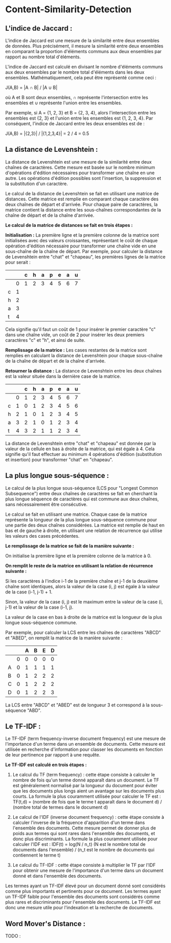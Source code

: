 # Content-Similarity-Detection

## **L'indice de Jaccard :**

L'indice de Jaccard est une mesure de la similarité entre deux ensembles de données. Plus précisément, il mesure la similarité entre deux ensembles en comparant la proportion d'éléments communs aux deux ensembles par rapport au nombre total d'éléments.

L'indice de Jaccard est calculé en divisant le nombre d'éléments communs aux deux ensembles par le nombre total d'éléments dans les deux ensembles. Mathématiquement, cela peut être représenté comme ceci :

J(A,B) = |A ∩ B| / |A ∪ B|

où A et B sont deux ensembles, ∩ représente l'intersection entre les ensembles et ∪ représente l'union entre les ensembles.

Par exemple, si A = {1, 2, 3} et B = {2, 3, 4}, alors l'intersection entre les ensembles est {2, 3} et l'union entre les ensembles est {1, 2, 3, 4}. Par conséquent, l'indice de Jaccard entre les deux ensembles est de :

J(A,B) = |{2,3}| / |{1,2,3,4}| = 2 / 4 = 0.5

## **La distance de Levenshtein :**

La distance de Levenshtein est une mesure de la similarité entre deux chaînes de caractères. Cette mesure est basée sur le nombre minimum d'opérations d'édition nécessaires pour transformer une chaîne en une autre. Les opérations d'édition possibles sont l'insertion, la suppression et la substitution d'un caractère.

Le calcul de la distance de Levenshtein se fait en utilisant une matrice de distances. Cette matrice est remplie en comparant chaque caractère des deux chaînes de départ et d'arrivée. Pour chaque paire de caractères, la matrice contient la distance entre les sous-chaînes correspondantes de la chaîne de départ et de la chaîne d'arrivée.

**Le calcul de la matrice de distances se fait en trois étapes :**

**Initialisation :** La première ligne et la première colonne de la matrice sont initialisées avec des valeurs croissantes, représentant le coût de chaque opération d'édition nécessaire pour transformer une chaîne vide en une sous-chaîne de la chaîne de départ. Par exemple, pour calculer la distance de Levenshtein entre "chat" et "chapeau", les premières lignes de la matrice pour serait :

|   |   | c | h | a | p | e | a | u |
|---|---|---|---|---|---|---|---|---|
|   | 0 | 1 | 2 | 3 | 4 | 5 | 6 | 7 |
| c | 1 |   |   |   |   |   |   |   |
| h | 2 |   |   |   |   |   |   |   |
| a | 3 |   |   |   |   |   |   |   |
| t | 4 |   |   |   |   |   |   |   |

Cela signifie qu'il faut un coût de 1 pour insérer le premier caractère "c" dans une chaîne vide, un coût de 2 pour insérer les deux premiers caractères "c" et "h", et ainsi de suite.

**Remplissage de la matrice :** Les cases restantes de la matrice sont remplies en calculant la distance de Levenshtein pour chaque sous-chaîne de la chaîne de départ et de la chaîne d'arrivée.

**Retourner la distance :** La distance de Levenshtein entre les deux chaînes est la valeur située dans la dernière case de la matrice.

|   |   | c | h | a | p | e | a | u |
|---|---|---|---|---|---|---|---|---|
|   | 0 | 1 | 2 | 3 | 4 | 5 | 6 | 7 |
| c | 1 | 0 | 1 | 2 | 3 | 4 | 5 | 6 |
| h | 2 | 1 | 0 | 1 | 2 | 3 | 4 | 5 |
| a | 3 | 2 | 1 | 0 | 1 | 2 | 3 | 4 |
| t | 4 | 3 | 2 | 1 | 1 | 2 | 3 | 4 |

La distance de Levenshtein entre "chat" et "chapeau" est donnée par la valeur de la cellule en bas à droite de la matrice, qui est égale à 4. Cela signifie qu'il faut effectuer au minimum 4 opérations d'édition (substitution et insertion) pour transformer "chat" en "chapeau".

## **La plus longue sous-séquence :**

Le calcul de la plus longue sous-séquence (LCS pour "Longest Common Subsequence") entre deux chaînes de caractères se fait en cherchant la plus longue séquence de caractères qui est commune aux deux chaînes, sans nécessairement être consécutive.

Le calcul se fait en utilisant une matrice. Chaque case de la matrice représente la longueur de la plus longue sous-séquence commune pour une partie des deux chaînes considérées. La matrice est remplie de haut en bas et de gauche à droite, en utilisant une relation de récurrence qui utilise les valeurs des cases précédentes.

**Le remplissage de la matrice se fait de la manière suivante :**

On initialise la première ligne et la première colonne de la matrice à 0.

**On remplit le reste de la matrice en utilisant la relation de récurrence suivante :**

Si les caractères à l'indice i-1 de la première chaîne et j-1 de la deuxième chaîne sont identiques, alors la valeur de la case (i, j) est égale à la valeur de la case (i-1, j-1) + 1.

Sinon, la valeur de la case (i, j) est le maximum entre la valeur de la case (i, j-1) et la valeur de la case (i-1, j).

La valeur de la case en bas à droite de la matrice est la longueur de la plus longue sous-séquence commune.

Par exemple, pour calculer la LCS entre les chaînes de caractères "ABCD" et "ABED", on remplit la matrice de la manière suivante :

|   |   | A | B | E | D |
|---|---|---|---|---|---|
|   | 0 | 0 | 0 | 0 | 0 |
| A | 0 | 1 | 1 | 1 | 1 |
| B | 0 | 1 | 2 | 2 | 2 |
| C | 0 | 1 | 2 | 2 | 2 |
| D | 0 | 1 | 2 | 2 | 3 |

La LCS entre "ABCD" et "ABED" est de longueur 3 et correspond à la sous-séquence "ABD".

## **Le TF-IDF :**

Le TF-IDF (term frequency-inverse document frequency) est une mesure de l'importance d'un terme dans un ensemble de documents. Cette mesure est utilisée en recherche d'information pour classer les documents en fonction de leur pertinence par rapport à une requête.

**Le TF-IDF est calculé en trois étapes :**

1. Le calcul du TF (term frequency) : cette étape consiste à calculer le nombre de fois qu'un terme donné apparaît dans un document. Le TF est généralement normalisé par la longueur du document pour éviter que les documents plus longs aient un avantage sur les documents plus courts. La formule la plus couramment utilisée pour calculer le TF est :
TF(t,d) = (nombre de fois que le terme t apparaît dans le document d) / (nombre total de termes dans le document d)

2. Le calcul de l'IDF (inverse document frequency) : cette étape consiste à calculer l'inverse de la fréquence d'apparition d'un terme dans l'ensemble des documents. Cette mesure permet de donner plus de poids aux termes qui sont rares dans l'ensemble des documents, et donc plus discriminants. La formule la plus couramment utilisée pour calculer l'IDF est : IDF(t) = log(N / n_t) (N est le nombre total de documents dans l'ensemble) / (n_t est le nombre de documents qui contiennent le terme t)

3. Le calcul du TF-IDF : cette étape consiste à multiplier le TF par l'IDF pour obtenir une mesure de l'importance d'un terme dans un document donné et dans l'ensemble des documents. 

Les termes ayant un TF-IDF élevé pour un document donné sont considérés comme plus importants et pertinents pour ce document. Les termes ayant un TF-IDF faible pour l'ensemble des documents sont considérés comme plus rares et discriminants pour l'ensemble des documents. Le TF-IDF est donc une mesure utile pour l'indexation et la recherche de documents.

## **Word Mover's Distance :**

TODO :
